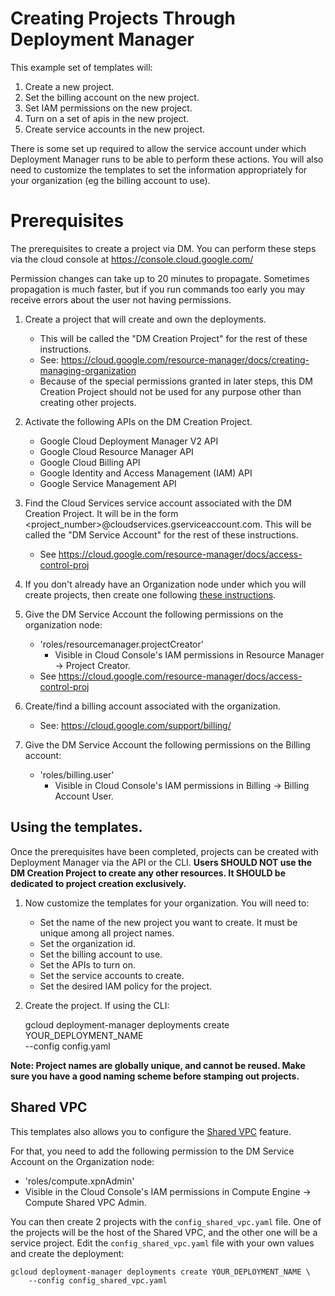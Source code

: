 # Creating Projects Through Deployment Manager

This example set of templates will:

1.  Create a new project.
2.  Set the billing account on the new project.
3.  Set IAM permissions on the new project.
4.  Turn on a set of apis in the new project.
5.  Create service accounts in the new project.

There is some set up required to allow the service account under which
Deployment Manager runs to be able to perform these actions. You will also need
to customize the templates to set the information appropriately for your
organization (eg the billing account to use).

# Prerequisites

The prerequisites to create a project via DM. You can perform these steps via
the cloud console at https://console.cloud.google.com/

Permission changes can take up to 20 minutes to propagate. Sometimes propagation
is much faster, but if you run commands too early you may receive errors about
the user not having permissions.

1.  Create a project that will create and own the deployments.

    *   This will be called the "DM Creation Project" for the rest of these
        instructions.
    *   See:
        https://cloud.google.com/resource-manager/docs/creating-managing-organization
    *   Because of the special permissions granted in later steps, this DM
        Creation Project should not be used for any purpose other than creating
        other projects.

1.  Activate the following APIs on the DM Creation Project.

    *   Google Cloud Deployment Manager V2 API
    *   Google Cloud Resource Manager API
    *   Google Cloud Billing API
    *   Google Identity and Access Management (IAM) API
    *   Google Service Management API

1.  Find the Cloud Services service account associated with the DM Creation
    Project. It will be in the form
    &lt;project_number&gt;@cloudservices.gserviceaccount.com. This will be
    called the "DM Service Account" for the rest of these instructions.

    *   See https://cloud.google.com/resource-manager/docs/access-control-proj

1.  If you don't already have an Organization node under which you will create
    projects, then create one following [these
    instructions](https://cloud.google.com/resource-manager/docs/creating-managing-organization).

1.  Give the DM Service Account the following permissions on the organization
    node:

    *   'roles/resourcemanager.projectCreator'
        *   Visible in Cloud Console's IAM permissions in Resource Manager ->
            Project Creator.
    *   See https://cloud.google.com/resource-manager/docs/access-control-proj

1.  Create/find a billing account associated with the organization.

    *   See: https://cloud.google.com/support/billing/

1.  Give the DM Service Account the following permissions on the Billing account:

    *   'roles/billing.user'
        *   Visible in Cloud Console's IAM permissions in Billing -> Billing
            Account User.


## Using the templates.

Once the prerequisites have been completed, projects can be created with
Deployment Manager via the API or the CLI. **Users SHOULD NOT use the DM
Creation Project to create any other resources. It SHOULD be dedicated to
project creation exclusively.**

1.  Now customize the templates for your organization. You will need to:

    *   Set the name of the new project you want to create. It must be unique
        among all project names.
    *   Set the organization id.
    *   Set the billing account to use.
    *   Set the APIs to turn on.
    *   Set the service accounts to create.
    *   Set the desired IAM policy for the project.
1.  Create the project. If using the CLI:


    gcloud deployment-manager deployments create YOUR_DEPLOYMENT_NAME \
        --config config.yaml

**Note: Project names are globally unique, and cannot be reused. Make sure you
have a good naming scheme before stamping out projects.**

## Shared VPC

This templates also allows you to configure the
[Shared VPC](https://cloud.google.com/vpc/docs/shared-vpc) feature.

For that, you need to add the following permission to the DM Service Account on
the Organization node:

*   'roles/compute.xpnAdmin'
 *   Visible in the Cloud Console's IAM permissions in Compute Engine -> Compute Shared VPC Admin.

You can then create 2 projects with the `config_shared_vpc.yaml` file. One of
the projects will be the host of the Shared VPC, and the other one will be a
service project. Edit the `config_shared_vpc.yaml` file with your own values
and create the deployment:

    gcloud deployment-manager deployments create YOUR_DEPLOYMENT_NAME \
        --config config_shared_vpc.yaml
